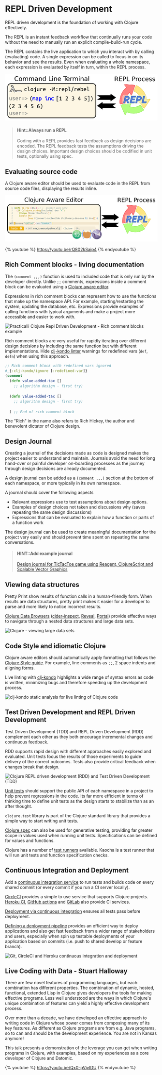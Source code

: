 # REPL Driven Development
REPL driven development is the foundation of working with Clojure effectively.

The REPL is an instant feedback workflow that continually runs your code without the need to manually run an explicit compile-build-run cycle.

The REPL contains the live application to which you interact with by calling (evaluating) code.  A single expression can be called to focus in on its behavior and see the results.  Even when evaluating a whole namespace, each expression is evaluated by itself in turn, within the REPL process.

![Clojure repl driven development using Clojure aware editor](https://raw.githubusercontent.com/jr0cket/developer-guides/master/clojure/clojure-repl-driven-development-rebel-readline.png)

> #### Hint::Always run a REPL
> Coding with a REPL provides fast feedback as design decisions are encoded.  The REPL feedback tests the assumptions driving the design choices.  Important design choices should be codified in unit tests, optionally using spec.


<!-- * Read - code is read by the Clojure reader, passing any macros to the macro reader which converts those macros into Clojure code. -->

<!-- * Evaluate - code is compiled into the host language (e.g. Java bytecode) and executed -->

<!-- * Print - results of the code are displayed, either in the REPL or as part of the application. -->

<!-- * Loop - the REPL is a continuous process that evaluates code, either a single expression or the whole application. -->


## Evaluating source code
A Clojure aware editor should be used to evaluate code in the REPL from source code files, displaying the results inline.

![Clojure repl driven development using Clojure aware editor](https://raw.githubusercontent.com/jr0cket/developer-guides/master/clojure/clojure-repl-driven-development-clojure-aware-editor.png)

{% youtube %}
https://youtu.be/rQ802kSaip4
{% endyoutube %}


## Rich Comment blocks - living documentation
The `(comment ,,,)` function is used to included code that is only run by the developer directly.  Unlike `;;` comments, expressions inside a comment block can be evaluated using a [Clojure aware editor](/clojure-editors/).

Expressions in rich comment blocks can represent how to use the functions that make up the namespace API.  For example, starting/restarting the system, updating the database, etc.  Expressions provide examples of calling functions with typical arguments and make a project more accessible and easier to work with.

![Practicalli Clojure Repl Driven Development - Rich comment blocks example](/images/practicalli-clojure-repl-driven-development-rich-comment-blocks.png)

Rich comment blocks are very useful for rapidly iterating over different design decisions by including the same function but with different implementations.  Hide [clj-kondo linter](/clojure-cli/install/install-clojure.html#clj-kondo-static-analyser--linter) warnings for redefined vars (`def`, `defn`) when using this approach.

```clojure
;; Rich comment block with redefined vars ignored
#_{:clj-kondo/ignore [:redefined-var]}
(comment
  (defn value-added-tax []
    ;; algorithm design - first try)

  (defn value-added-tax []
    ;; algorithm design - first try)

  ) ;; End of rich comment block
```

The "Rich" in the name also refers to Rich Hickey, the author and benevolent dictator of Clojure design.


## Design Journal
Creating a journal of the decisions made as code is designed makes the project easier to understand and maintain.  Journals avoid the need for long hand-over or painful developer on-boarding processes as the journey through design decisions are already documented.

A design journal can be added as a `(comment ,,,)` section at the bottom of each namespace, or more typically in its own namespace.

A journal should cover the following aspects

* Relevant expressions use to test assumptions about design options.
* Examples of design choices not taken and discussions why (saves repeating the same design discussions)
* Expressions that can be evaluated to explain how a function or parts of a function work

The design journal can be used to create meaningful documentation for the project very easily and should prevent time spent on repeating the same conversations.

> #### HINT::Add example journal
> [Design journal for TicTacToe game using Reagent, ClojureScript and Scalable Vector Graphics](https://github.com/jr0cket/tictactoe-reagent/blob/master/src/tictactoe_reagent/core.cljs#L124)


## Viewing data structures
Pretty Print show results of function calls in a human-friendly form. When results are data structures, pretty print makes it easier for a developer to parse and more likely to notice incorrect results.

[Clojure Data Browsers](/clojure-cli/data-browsers/reveal.md) ([cider-inspect](/clojure-cli/data-browsers/clojure-inspector.md), [Reveal](/clojure-cli/data-browsers/reveal.md), [Portal](/clojure-cli/data-browsers/portal.md)) provide effective ways to navigate through a nested data structures and large data sets.

![Clojure - viewing large data sets](/images/spacemacs-clojure-inspect-java-lang-persistent-vector.png)


## Code Style and idiomatic Clojure
Clojure aware editors should automatically apply formatting that follows the [Clojure Style guide](https://github.com/bbatsov/clojure-style-guide).  For example, line comments as `;;`, 2 space indents and aligning forms.

Live linting with [clj-kondo](https://github.com/borkdude/clj-kondo) highlights a wide range of syntax errors as code is written, minimizing bugs and therefore speeding up the development process.

![clj-kondo static analysis for live linting of Clojure code](/images/spacemacs-clojure-linting-code-marks-and-flycheck-list-errors.png)


## Test Driven Development and REPL Driven Development
Test Driven Development (TDD) and REPL Driven Development (RDD) complement each other as they both encourage incremental changes and continuous feedback.

RDD supports rapid design with different approaches easily explored and evaluated. Unit tests focus the results of those experiments to guide delivery of the correct outcomes. Tests also provide critical feedback when changes break that design.

![Clojure REPL driven development (RDD) and Test Driven Development (TDD)](https://raw.githubusercontent.com/practicalli/graphic-design/live/repl-tdd-flow.png)

[Unit tests](/testing/unit-testing/) should support the public API of each namespace in a project to help prevent regressions in the code.  Its far more efficient in terms of thinking time to define unit tests as the design starts to stabilize than as an after thought.

`clojure.test` library is part of the Clojure standard library that provides a simple way to start writing unit tests.

[Clojure spec](/clojure-spec/) can also be used for generative testing, providing far greater scope in values used when running unit tests.  Specifications can be defined for values and functions.

Clojure has a number of [test runners](/testing/test-runners/) available.  Kaocha is a test runner that will run unit tests and function specification checks.

## Continuous Integration and Deployment
Add a [continuous integration service](/testing/integration-testing/) to run tests and builds code on every shared commit (or every commit if you run a CI server locally).

[CircleCI](/testing/integration-testing/circle-ci/) provides a simple to use service that supports Clojure projects.  [Heroku CI](https://devcenter.heroku.com/articles/heroku-ci), [GitHub actions](https://github.com/features/actions) and [GitLab](https://about.gitlab.com/) also provide CI services.

[Deployment via continuous integration](https://practical.li/clojure-web-services/projects/banking-on-clojure/deployment-via-ci.html) ensures all tests pass before deployment.

[Defining a deployment pipeline](https://practical.li/clojure-web-services/projects/banking-on-clojure/deployment-pipeline.html) provides an efficient way to deploy applications and also get fast feedback from a wider range of stakeholders and users, especially when spin up testable deployments of your application based on commits  (i.e. push to shared develop or feature branch).

![Git, CircleCI and Heroku continuous integration and deployment](https://practical.li/clojure-web-services/images/circleci-workflow-sequential-git-heroku.png)


## Live Coding with Data - Stuart Halloway
There are few novel features of programming languages, but each combination has different properties. The combination of dynamic, hosted, functional, extended Lisp in Clojure gives developers the tools for making effective programs. Less well understood are the ways in which Clojure's unique combination of features can yield a highly effective development process.

Over more than a decade, we have developed an effective approach to writing code in Clojure whose power comes from composing many of its key features. As different as Clojure programs are from e.g. Java programs, so to can and should be the development experience. You are not in Kansas anymore!

This talk presents a demonstration of the leverage you can get when writing programs in Clojure, with examples, based on my experiences as a core developer of Clojure and Datomic.

{% youtube %}
https://youtu.be/Qx0-pViyIDU
{% endyoutube %}
